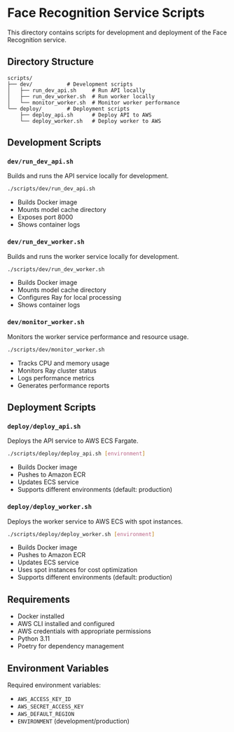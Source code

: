 # Face Recognition Service Scripts

This directory contains scripts for development and deployment of the Face Recognition service.

## Directory Structure

```
scripts/
├── dev/           # Development scripts
│   ├── run_dev_api.sh     # Run API locally
│   ├── run_dev_worker.sh  # Run worker locally
│   └── monitor_worker.sh  # Monitor worker performance
└── deploy/        # Deployment scripts
    ├── deploy_api.sh      # Deploy API to AWS
    └── deploy_worker.sh   # Deploy worker to AWS
```

## Development Scripts

### `dev/run_dev_api.sh`
Builds and runs the API service locally for development.
```bash
./scripts/dev/run_dev_api.sh
```
- Builds Docker image
- Mounts model cache directory
- Exposes port 8000
- Shows container logs

### `dev/run_dev_worker.sh`
Builds and runs the worker service locally for development.
```bash
./scripts/dev/run_dev_worker.sh
```
- Builds Docker image
- Mounts model cache directory
- Configures Ray for local processing
- Shows container logs

### `dev/monitor_worker.sh`
Monitors the worker service performance and resource usage.
```bash
./scripts/dev/monitor_worker.sh
```
- Tracks CPU and memory usage
- Monitors Ray cluster status
- Logs performance metrics
- Generates performance reports

## Deployment Scripts

### `deploy/deploy_api.sh`
Deploys the API service to AWS ECS Fargate.
```bash
./scripts/deploy/deploy_api.sh [environment]
```
- Builds Docker image
- Pushes to Amazon ECR
- Updates ECS service
- Supports different environments (default: production)

### `deploy/deploy_worker.sh`
Deploys the worker service to AWS ECS with spot instances.
```bash
./scripts/deploy/deploy_worker.sh [environment]
```
- Builds Docker image
- Pushes to Amazon ECR
- Updates ECS service
- Uses spot instances for cost optimization
- Supports different environments (default: production)

## Requirements

- Docker installed
- AWS CLI installed and configured
- AWS credentials with appropriate permissions
- Python 3.11
- Poetry for dependency management

## Environment Variables

Required environment variables:
- `AWS_ACCESS_KEY_ID`
- `AWS_SECRET_ACCESS_KEY`
- `AWS_DEFAULT_REGION`
- `ENVIRONMENT` (development/production) 